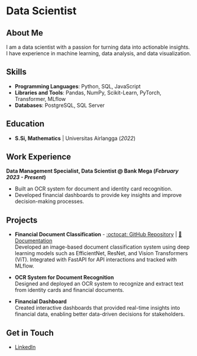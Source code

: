 # Data Scientist

## About Me
I am a data scientist with a passion for turning data into actionable insights. I have experience in machine learning, data analysis, and data visualization.

## Skills
- **Programming Languages**: Python, SQL, JavaScript
- **Libraries and Tools**: Pandas, NumPy, Scikit-Learn, PyTorch, Transformer, MLflow
- **Databases**: PostgreSQL, SQL Server

## Education
- **S.Si, Mathematics** | Universitas Airlangga (_2022_)				       		

## Work Experience
**Data Management Specialist, Data Scientist @ Bank Mega (_February 2023 - Present_)**
- Built an OCR system for document and identity card recognition.
- Developed financial dashboards to provide key insights and improve decision-making processes.

## Projects
- **Financial Document Classification** - [:octocat: GitHub Repository](https://github.com/fiqihfathor/financial_document_classification) | [:book: Documentation](https://fiqihfathor.github.io/financial_document_classification)  
  Developed an image-based document classification system using deep learning models such as EfficientNet, ResNet, and Vision Transformers (ViT). Integrated with FastAPI for API interactions and tracked with MLflow.  

- **OCR System for Document Recognition**  
  Designed and deployed an OCR system to recognize and extract text from identity cards and financial documents.  

- **Financial Dashboard**  
  Created interactive dashboards that provided real-time insights into financial data, enabling better data-driven decisions for stakeholders.  

## Get in Touch
- [LinkedIn](https://www.linkedin.com/in/fiqih-fathor-rachim)
